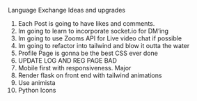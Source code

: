 Language Exchange Ideas and upgrades

1. Each Post is going to have likes and comments.
2. Im going to learn to incorporate socket.io for DM’ing
3. Im going to use Zooms API for Live video chat if possible 
4. Im going to refactor into tailwind and blow it outta the water
5. Profile Page is gonna be the best CSS ever done 
6. UPDATE LOG AND REG PAGE BAD
7. Mobile first with responsiveness. Major
8. Render flask on front end with tailwind animations
9. Use animista 
10. Python Icons 
